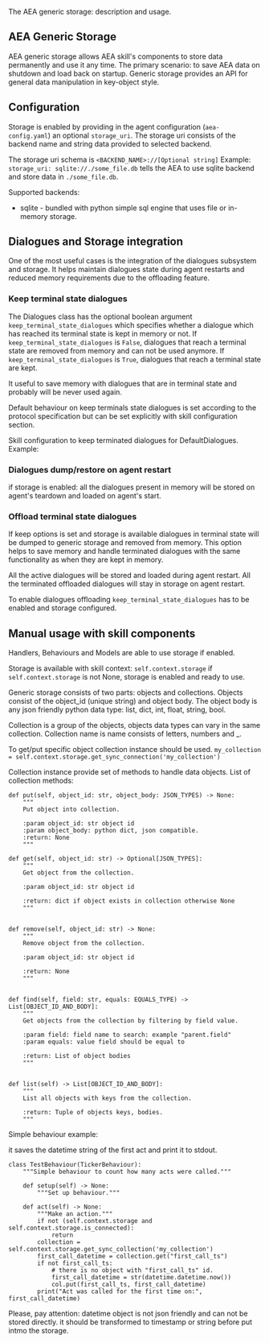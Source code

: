 The AEA generic storage: description and usage.

## AEA Generic Storage
AEA generic storage allows AEA skill's components to store data permanently and use it any time.
The primary scenario: to save AEA data on shutdown and load back on startup.
Generic storage provides an API for general data manipulation in key-object style.


## Configuration
Storage is enabled by providing in the agent configuration (`aea-config.yaml`) an optional `storage_uri`. The storage uri consists of the backend name and string data provided to selected backend.

The storage uri schema is `<BACKEND_NAME>://[Optional string]`
Example: `storage_uri: sqlite://./some_file.db` tells the AEA to use sqlite backend and store data in `./some_file.db`.

Supported backends:
* sqlite - bundled with python simple sql engine that uses file or in-memory storage.

## Dialogues and Storage integration

One of the most useful cases is the integration of the dialogues subsystem and storage. It helps maintain dialogues state during agent restarts and reduced memory requirements due to the offloading feature.

### Keep terminal state dialogues

The Dialogues class has the optional boolean argument `keep_terminal_state_dialogues`
which specifies whether a dialogue which has reached its terminal state is kept in memory or not. If `keep_terminal_state_dialogues` is `False`, dialogues that reach a terminal state are removed from memory and can not be used anymore. If `keep_terminal_state_dialogues` is `True`, dialogues that reach a terminal state are kept.

It useful to save memory with dialogues that are in terminal state and probably will be never used again.

Default behaviour on keep terminals state dialogues is set according to the protocol specification but can be set explicitly with skill configuration section.


Skill configuration to keep terminated dialogues for DefaultDialogues.
Example:
### Dialogues dump/restore on agent restart
if storage is enabled: all the dialogues present in memory will be stored on agent's teardown and loaded on agent's start.


### Offload terminal state dialogues

If keep options is set and storage is available dialogues in terminal state will be dumped to generic storage and removed from memory. This option helps to save memory and handle terminated dialogues with the same functionality as when they are kept in memory.

All the active dialogues will be stored and loaded during agent restart. All the terminated offloaded dialogues will stay in storage on agent restart.

To enable dialogues offloading `keep_terminal_state_dialogues` has to be enabled and storage configured.


## Manual usage with skill components
Handlers, Behaviours and Models are able to use storage if enabled.

Storage is available with skill context: `self.context.storage`
if `self.context.storage` is not None, storage is enabled and ready to use.

Generic storage consists of two parts: objects and collections.
Objects consist of the object_id (unique string) and object body. The object body is any json friendly python data type: list, dict, int, float, string, bool.

Collection is a group of the objects, objects data types can vary in the same collection.
Collection name is name consists of letters, numbers and _.


To get/put specific object collection instance should be used.
```my_collection = self.context.storage.get_sync_connection('my_collection')```

Collection instance provide set of methods to handle data objects.
List of collection methods:
```
def put(self, object_id: str, object_body: JSON_TYPES) -> None:
    """
    Put object into collection.

    :param object_id: str object id
    :param object_body: python dict, json compatible.
    :return: None
    """

def get(self, object_id: str) -> Optional[JSON_TYPES]:
    """
    Get object from the collection.

    :param object_id: str object id

    :return: dict if object exists in collection otherwise None
    """


def remove(self, object_id: str) -> None:
    """
    Remove object from the collection.

    :param object_id: str object id

    :return: None
    """


def find(self, field: str, equals: EQUALS_TYPE) -> List[OBJECT_ID_AND_BODY]:
    """
    Get objects from the collection by filtering by field value.

    :param field: field name to search: example "parent.field"
    :param equals: value field should be equal to

    :return: List of object bodies
    """


def list(self) -> List[OBJECT_ID_AND_BODY]:
    """
    List all objects with keys from the collection.

    :return: Tuple of objects keys, bodies.
    """
```



Simple behaviour example:

it saves the datetime string of the first act and print it to stdout.
```
class TestBehaviour(TickerBehaviour):
    """Simple behaviour to count how many acts were called."""

    def setup(self) -> None:
        """Set up behaviour."""

    def act(self) -> None:
        """Make an action."""
        if not (self.context.storage and self.context.storage.is_connected):
        	return
        collection = self.context.storage.get_sync_collection('my_collection')
        first_call_datetime = collection.get("first_call_ts")
        if not first_call_ts:
        	# there is no object with "first_call_ts" id.
        	first_call_datetime = str(datetime.datetime.now())
	        col.put(first_call_ts, first_call_datetime)
	    print("Act was called for the first time on:", first_call_datetime)
```

Please, pay attention: datetime object is not json friendly and can not be stored directly. it should be transformed to timestamp or string before put intmo the storage.
